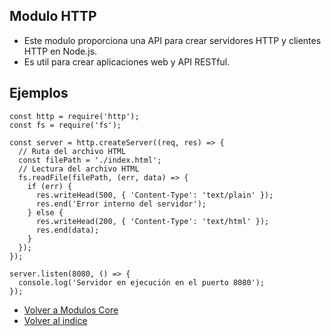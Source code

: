## Modulo HTTP

- Este modulo proporciona una API para crear servidores HTTP y clientes HTTP en Node.js.
- Es util para crear aplicaciones web y API RESTful.

## Ejemplos

```ecmascript 6
const http = require('http');
const fs = require('fs');

const server = http.createServer((req, res) => {
  // Ruta del archivo HTML
  const filePath = './index.html';
  // Lectura del archivo HTML
  fs.readFile(filePath, (err, data) => {
    if (err) {
      res.writeHead(500, { 'Content-Type': 'text/plain' });
      res.end('Error interno del servidor');
    } else {
      res.writeHead(200, { 'Content-Type': 'text/html' });
      res.end(data);
    }
  });
});

server.listen(8080, () => {
  console.log('Servidor en ejecución en el puerto 8080');
});
```

- [Volver a Modulos Core](../Core.md)
- [Volver al indice](../../../README.md)